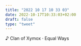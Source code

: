 ```yaml
---
title: "2022 10 17 10 33 03"
date: 2022-10-17T10:33:03+02:00
draft: false
type: "tweet"
---
```


♪ Clan of Xymox · Equal Ways
